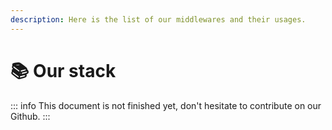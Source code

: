 ```yaml
---
description: Here is the list of our middlewares and their usages.
---
```


# 📚 Our stack

::: info
This document is not finished yet, don't hesitate to contribute on our Github.
:::
